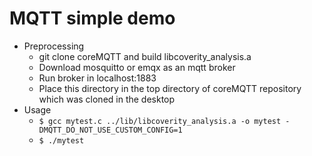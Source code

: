 # MQTT simple demo


- Preprocessing
    - git clone coreMQTT  and  build libcoverity_analysis.a
    - Download mosquitto or emqx as an mqtt broker
    - Run broker in localhost:1883
    - Place this directory in the top directory of coreMQTT repository which was cloned in the desktop
- Usage
    - `$ gcc mytest.c ../lib/libcoverity_analysis.a -o mytest -DMQTT_DO_NOT_USE_CUSTOM_CONFIG=1`
    - `$ ./mytest`